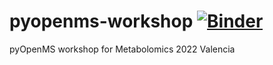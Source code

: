 # pyopenms-workshop [![Binder](https://mybinder.org/badge_logo.svg)](https://mybinder.org/v2/gh/axelwalter/pyopenms-workshop.git/HEAD)

pyOpenMS workshop for Metabolomics 2022 Valencia
